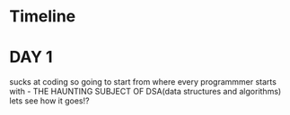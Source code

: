 # Timeline

# DAY 1

sucks at coding so going to start from where every programmmer starts with - THE HAUNTING SUBJECT OF DSA(data structures and algorithms)
lets see how it goes!?
